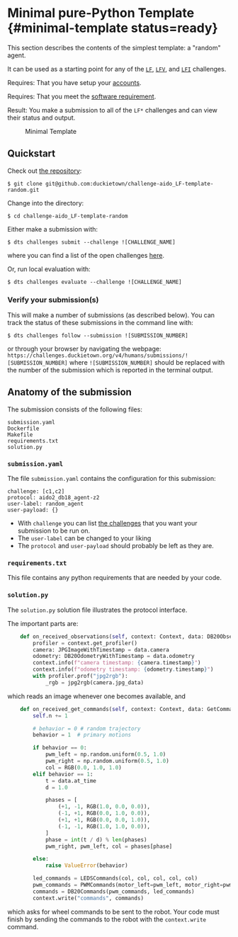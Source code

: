 # Minimal pure-Python Template {#minimal-template status=ready}

This section describes the contents of the simplest template: a "random" agent. 

It can be used as a starting point for any of the [`LF`](#challenge-LF), 
[`LFV`](#challenge-LFV), and [`LFI`](#challenge-LFI) challenges.

<div class='requirements' markdown='1'>

Requires: That you have setup your [accounts](#cm-accounts).

Requires: That you meet the [software requirement](#cm-sw).

Result: You make a submission to all of the `LF*` challenges and can view their status and output.

</div>

<figure id="aido-webinar-1">
    <figcaption>Minimal Template</figcaption>
    <dtvideo src="vimeo:477294988"/>
</figure>

## Quickstart

Check out [the repository](https://github.com/duckietown/challenge-aido_LF-template-random):

    $ git clone git@github.com:duckietown/challenge-aido_LF-template-random.git


Change into the directory:

    $ cd challenge-aido_LF-template-random

Either make a submission with:

    $ dts challenges submit --challenge ![CHALLENGE_NAME]

where you can find a list of the open challenges [here](https://challenges.duckietown.org/v4/humans/challenges).


Or, run local evaluation with:

    $ dts challenges evaluate --challenge ![CHALLENGE_NAME]

### Verify your submission(s)

This will make a number of submissions (as described below). You can track the status of these submissions in the command line with:

    $ dts challenges follow --submission ![SUBMISSION_NUMBER]

or through your browser by navigating the webpage: `https://challenges.duckietown.org/v4/humans/submissions/![SUBMISSION_NUMBER]`
where `![SUBMISSION_NUMBER]` should be replaced with the number of the submission which is reported in the terminal output.



## Anatomy of the submission

The submission consists of the following files:

    submission.yaml
    Dockerfile
    Makefile
    requirements.txt
    solution.py

### `submission.yaml`

The file `submission.yaml` contains the configuration for this submission:

```
challenge: [c1,c2]
protocol: aido2_db18_agent-z2
user-label: random_agent
user-payload: {}
```

 - With `challenge` you can list [the challenges](#part:aido-rules) that you want your submission to be run on.
 - The `user-label` can be changed to your liking
 - The `protocol` and `user-payload` should probably be left as they are.

### `requirements.txt`

This file contains any python requirements that are needed by your code.


### `solution.py`

The `solution.py` solution file illustrates the protocol interface.

The important parts are:

```python
    def on_received_observations(self, context: Context, data: DB20ObservationsWithTimestamp):
        profiler = context.get_profiler()
        camera: JPGImageWithTimestamp = data.camera
        odometry: DB20OdometryWithTimestamp = data.odometry
        context.info(f"camera timestamp: {camera.timestamp}")
        context.info(f"odometry timestamp: {odometry.timestamp}")
        with profiler.prof("jpg2rgb"):
            _rgb = jpg2rgb(camera.jpg_data)
```

which reads an image whenever one becomes available, and

```python
    def on_received_get_commands(self, context: Context, data: GetCommands):
        self.n += 1

        # behavior = 0 # random trajectory
        behavior = 1  # primary motions

        if behavior == 0:
            pwm_left = np.random.uniform(0.5, 1.0)
            pwm_right = np.random.uniform(0.5, 1.0)
            col = RGB(0.0, 1.0, 1.0)
        elif behavior == 1:
            t = data.at_time
            d = 1.0

            phases = [
                (+1, -1, RGB(1.0, 0.0, 0.0)),
                (-1, +1, RGB(0.0, 1.0, 0.0)),
                (+1, +1, RGB(0.0, 0.0, 1.0)),
                (-1, -1, RGB(1.0, 1.0, 0.0)),
            ]
            phase = int(t / d) % len(phases)
            pwm_right, pwm_left, col = phases[phase]

        else:
            raise ValueError(behavior)

        led_commands = LEDSCommands(col, col, col, col, col)
        pwm_commands = PWMCommands(motor_left=pwm_left, motor_right=pwm_right)
        commands = DB20Commands(pwm_commands, led_commands)
        context.write("commands", commands)
```

which asks for wheel commands to be sent to the robot. Your code must finish by sending the commands to the robot with the `context.write` command.



